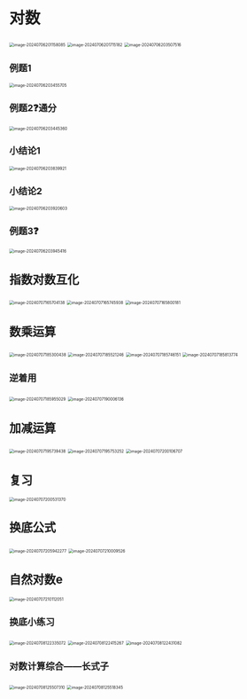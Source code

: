 # 对数

<img src="/Users/yuebinghui/Documents/program/github/note/images/image-20240706201158085.png" alt="image-20240706201158085" style="zoom:50%;" />

<img src="/Users/yuebinghui/Documents/program/github/note/images/image-20240706201715182.png" alt="image-20240706201715182" style="zoom:50%;" />

<img src="/Users/yuebinghui/Documents/program/github/note/images/image-20240706203507516.png" alt="image-20240706203507516" style="zoom:50%;" />

### 例题1

<img src="/Users/yuebinghui/Documents/program/github/note/images/image-20240706203455705.png" alt="image-20240706203455705" style="zoom:50%;" />

### 例题2❓通分

<img src="/Users/yuebinghui/Documents/program/github/note/images/image-20240706203445360.png" alt="image-20240706203445360" style="zoom:50%;" />

### 小结论1

<img src="/Users/yuebinghui/Documents/program/github/note/images/image-20240706203839921.png" alt="image-20240706203839921" style="zoom:50%;" />

### 小结论2

<img src="/Users/yuebinghui/Documents/program/github/note/images/image-20240706203920603.png" alt="image-20240706203920603" style="zoom:50%;" />

### 例题3❓

<img src="/Users/yuebinghui/Documents/program/github/note/images/image-20240706203945416.png" alt="image-20240706203945416" style="zoom:50%;" />

## 指数对数互化

<img src="/Users/yuebinghui/Documents/program/github/note/images/image-20240707165704138.png" alt="image-20240707165704138" style="zoom:50%;" />

<img src="/Users/yuebinghui/Documents/program/github/note/images/image-20240707165745938.png" alt="image-20240707165745938" style="zoom:50%;" />

<img src="/Users/yuebinghui/Documents/program/github/note/images/image-20240707165800181.png" alt="image-20240707165800181" style="zoom:50%;" />

## 数乘运算

<img src="/Users/yuebinghui/Documents/program/github/note/images/image-20240707185300438.png" alt="image-20240707185300438" style="zoom:50%;" />

<img src="/Users/yuebinghui/Documents/program/github/note/images/image-20240707185521246.png" alt="image-20240707185521246" style="zoom:50%;" />

<img src="/Users/yuebinghui/Documents/program/github/note/images/image-20240707185746151.png" alt="image-20240707185746151" style="zoom:50%;" />

<img src="/Users/yuebinghui/Documents/program/github/note/images/image-20240707185813774.png" alt="image-20240707185813774" style="zoom:50%;" />

### 逆着用

<img src="/Users/yuebinghui/Documents/program/github/note/images/image-20240707185955029.png" alt="image-20240707185955029" style="zoom:50%;" />

<img src="/Users/yuebinghui/Documents/program/github/note/images/image-20240707190006136.png" alt="image-20240707190006136" style="zoom:50%;" />

## 加减运算

<img src="/Users/yuebinghui/Documents/program/github/note/images/image-20240707195739438.png" alt="image-20240707195739438" style="zoom:50%;" />

<img src="/Users/yuebinghui/Documents/program/github/note/images/image-20240707195753252.png" alt="image-20240707195753252" style="zoom:50%;" />

<img src="/Users/yuebinghui/Documents/program/github/note/images/image-20240707200106707.png" alt="image-20240707200106707" style="zoom:50%;" />

## 复习

<img src="/Users/yuebinghui/Documents/program/github/note/images/image-20240707200531370.png" alt="image-20240707200531370" style="zoom:50%;" />

## 换底公式

<img src="/Users/yuebinghui/Documents/program/github/note/images/image-20240707205942277.png" alt="image-20240707205942277" style="zoom:50%;" />

<img src="/Users/yuebinghui/Documents/program/github/note/images/image-20240707210009526.png" alt="image-20240707210009526" style="zoom:50%;" />

## 自然对数e

<img src="/Users/yuebinghui/Documents/program/github/note/images/image-20240707210112051.png" alt="image-20240707210112051" style="zoom:50%;" />

### 换底小练习

<img src="/Users/yuebinghui/Documents/program/github/note/images/image-20240708122335072.png" alt="image-20240708122335072" style="zoom:50%;" />

<img src="/Users/yuebinghui/Documents/program/github/note/images/image-20240708122415267.png" alt="image-20240708122415267" style="zoom:50%;" />

<img src="/Users/yuebinghui/Documents/program/github/note/images/image-20240708122431082.png" alt="image-20240708122431082" style="zoom:50%;" />

### 对数计算综合——长式子

<img src="/Users/yuebinghui/Documents/program/github/note/images/image-20240708125507310.png" alt="image-20240708125507310" style="zoom:50%;" />

<img src="/Users/yuebinghui/Documents/program/github/note/images/image-20240708125518345.png" alt="image-20240708125518345" style="zoom:50%;" />